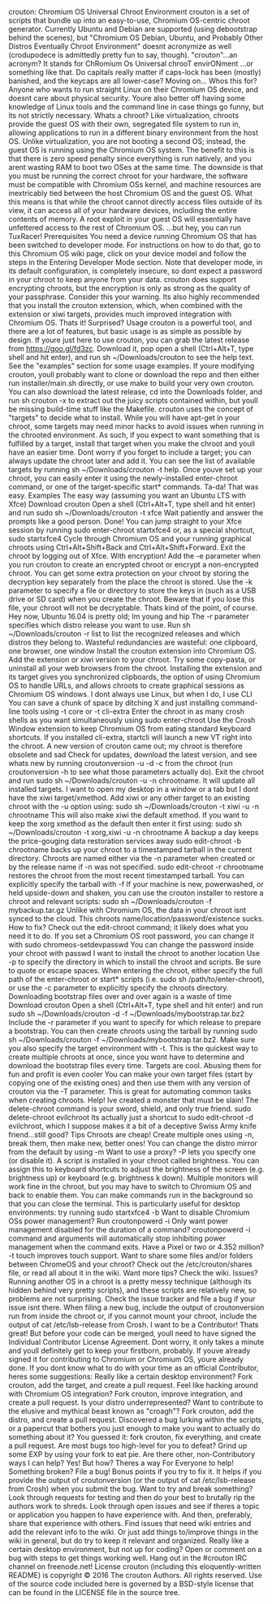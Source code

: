 crouton: Chromium OS Universal Chroot Environment crouton is a set of scripts that bundle up into an easy-to-use, Chromium OS-centric chroot generator. Currently Ubuntu and Debian are supported (using debootstrap behind the scenes), but "Chromium OS Debian, Ubuntu, and Probably Other Distros Eventually Chroot Environment" doesnt acronymize as well (crodupodece is admittedly pretty fun to say, though). "crouton"...an acronym? It stands for ChRomium Os Universal chrooT envirONment ...or something like that. Do capitals really matter if caps-lock has been (mostly) banished, and the keycaps are all lower-case? Moving on... Whos this for? Anyone who wants to run straight Linux on their Chromium OS device, and doesnt care about physical security. Youre also better off having some knowledge of Linux tools and the command line in case things go funny, but its not strictly necessary. Whats a chroot? Like virtualization, chroots provide the guest OS with their own, segregated file system to run in, allowing applications to run in a different binary environment from the host OS. Unlike virtualization, you are not booting a second OS; instead, the guest OS is running using the Chromium OS system. The benefit to this is that there is zero speed penalty since everything is run natively, and you arent wasting RAM to boot two OSes at the same time. The downside is that you must be running the correct chroot for your hardware, the software must be compatible with Chromium OSs kernel, and machine resources are inextricably tied between the host Chromium OS and the guest OS. What this means is that while the chroot cannot directly access files outside of its view, it can access all of your hardware devices, including the entire contents of memory. A root exploit in your guest OS will essentially have unfettered access to the rest of Chromium OS. ...but hey, you can run TuxRacer! Prerequisites You need a device running Chromium OS that has been switched to developer mode. For instructions on how to do that, go to this Chromium OS wiki page, click on your device model and follow the steps in the Entering Developer Mode section. Note that developer mode, in its default configuration, is completely insecure, so dont expect a password in your chroot to keep anyone from your data. crouton does support encrypting chroots, but the encryption is only as strong as the quality of your passphrase. Consider this your warning. Its also highly recommended that you install the crouton extension, which, when combined with the extension or xiwi targets, provides much improved integration with Chromium OS. Thats it! Surprised? Usage crouton is a powerful tool, and there are a lot of features, but basic usage is as simple as possible by design. If youre just here to use crouton, you can grab the latest release from https://goo.gl/fd3zc. Download it, pop open a shell (Ctrl+Alt+T, type shell and hit enter), and run sh ~/Downloads/crouton to see the help text. See the "examples" section for some usage examples. If youre modifying crouton, youll probably want to clone or download the repo and then either run installer/main.sh directly, or use make to build your very own crouton. You can also download the latest release, cd into the Downloads folder, and run sh crouton -x to extract out the juicy scripts contained within, but youll be missing build-time stuff like the Makefile. crouton uses the concept of "targets" to decide what to install. While you will have apt-get in your chroot, some targets may need minor hacks to avoid issues when running in the chrooted environment. As such, if you expect to want something that is fulfilled by a target, install that target when you make the chroot and youll have an easier time. Dont worry if you forget to include a target; you can always update the chroot later and add it. You can see the list of available targets by running sh ~/Downloads/crouton -t help. Once youve set up your chroot, you can easily enter it using the newly-installed enter-chroot command, or one of the target-specific start* commands. Ta-da! That was easy. Examples The easy way (assuming you want an Ubuntu LTS with Xfce) Download crouton Open a shell (Ctrl+Alt+T, type shell and hit enter) and run sudo sh ~/Downloads/crouton -t xfce Wait patiently and answer the prompts like a good person. Done! You can jump straight to your Xfce session by running sudo enter-chroot startxfce4 or, as a special shortcut, sudo startxfce4 Cycle through Chromium OS and your running graphical chroots using Ctrl+Alt+Shift+Back and Ctrl+Alt+Shift+Forward. Exit the chroot by logging out of Xfce. With encryption! Add the -e parameter when you run crouton to create an encrypted chroot or encrypt a non-encrypted chroot. You can get some extra protection on your chroot by storing the decryption key separately from the place the chroot is stored. Use the -k parameter to specify a file or directory to store the keys in (such as a USB drive or SD card) when you create the chroot. Beware that if you lose this file, your chroot will not be decryptable. Thats kind of the point, of course. Hey now, Ubuntu 16.04 is pretty old; Im young and hip The -r parameter specifies which distro release you want to use. Run sh ~/Downloads/crouton -r list to list the recognized releases and which distros they belong to. Wasteful redundancies are wasteful: one clipboard, one browser, one window Install the crouton extension into Chromium OS. Add the extension or xiwi version to your chroot. Try some copy-pasta, or uninstall all your web browsers from the chroot. Installing the extension and its target gives you synchronized clipboards, the option of using Chromium OS to handle URLs, and allows chroots to create graphical sessions as Chromium OS windows. I dont always use Linux, but when I do, I use CLI You can save a chunk of space by ditching X and just installing command-line tools using -t core or -t cli-extra Enter the chroot in as many crosh shells as you want simultaneously using sudo enter-chroot Use the Crosh Window extension to keep Chromium OS from eating standard keyboard shortcuts. If you installed cli-extra, startcli will launch a new VT right into the chroot. A new version of crouton came out; my chroot is therefore obsolete and sad Check for updates, download the latest version, and see whats new by running croutonversion -u -d -c from the chroot (run croutonversion -h to see what those parameters actually do). Exit the chroot and run sudo sh ~/Downloads/crouton -u -n chrootname. It will update all installed targets. I want to open my desktop in a window or a tab but I dont have the xiwi target/xmethod. Add xiwi or any other target to an existing chroot with the -u option using: sudo sh ~/Downloads/crouton -t xiwi -u -n chrootname This will also make xiwi the default xmethod. If you want to keep the xorg xmethod as the default then enter it first using: sudo sh ~/Downloads/crouton -t xorg,xiwi -u -n chrootname A backup a day keeps the price-gouging data restoration services away sudo edit-chroot -b chrootname backs up your chroot to a timestamped tarball in the current directory. Chroots are named either via the -n parameter when created or by the release name if -n was not specified. sudo edit-chroot -r chrootname restores the chroot from the most recent timestamped tarball. You can explicitly specify the tarball with -f If your machine is new, powerwashed, or held upside-down and shaken, you can use the crouton installer to restore a chroot and relevant scripts: sudo sh ~/Downloads/crouton -f mybackup.tar.gz Unlike with Chromium OS, the data in your chroot isnt synced to the cloud. This chroots name/location/password/existence sucks. How to fix? Check out the edit-chroot command; it likely does what you need it to do. If you set a Chromium OS root password, you can change it with sudo chromeos-setdevpasswd You can change the password inside your chroot with passwd I want to install the chroot to another location Use -p to specify the directory in which to install the chroot and scripts. Be sure to quote or escape spaces. When entering the chroot, either specify the full path of the enter-chroot or start* scripts (i.e. sudo sh /path/to/enter-chroot), or use the -c parameter to explicitly specify the chroots directory. Downloading bootstrap files over and over again is a waste of time Download crouton Open a shell (Ctrl+Alt+T, type shell and hit enter) and run sudo sh ~/Downloads/crouton -d -f ~/Downloads/mybootstrap.tar.bz2 Include the -r parameter if you want to specify for which release to prepare a bootstrap. You can then create chroots using the tarball by running sudo sh ~/Downloads/crouton -f ~/Downloads/mybootstrap.tar.bz2. Make sure you also specify the target environment with -t. This is the quickest way to create multiple chroots at once, since you wont have to determine and download the bootstrap files every time. Targets are cool. Abusing them for fun and profit is even cooler You can make your own target files (start by copying one of the existing ones) and then use them with any version of crouton via the -T parameter. This is great for automating common tasks when creating chroots. Help! Ive created a monster that must be slain! The delete-chroot command is your sword, shield, and only true friend. sudo delete-chroot evilchroot Its actually just a shortcut to sudo edit-chroot -d evilchroot, which I suppose makes it a bit of a deceptive Swiss Army knife friend...still good? Tips Chroots are cheap! Create multiple ones using -n, break them, then make new, better ones! You can change the distro mirror from the default by using -m Want to use a proxy? -P lets you specify one (or disable it). A script is installed in your chroot called brightness. You can assign this to keyboard shortcuts to adjust the brightness of the screen (e.g. brightness up) or keyboard (e.g. brightness k down). Multiple monitors will work fine in the chroot, but you may have to switch to Chromium OS and back to enable them. You can make commands run in the background so that you can close the terminal. This is particularly useful for desktop environments: try running sudo startxfce4 -b Want to disable Chromium OSs power management? Run croutonpowerd -i Only want power management disabled for the duration of a command? croutonpowerd -i command and arguments will automatically stop inhibiting power management when the command exits. Have a Pixel or two or 4.352 million? -t touch improves touch support. Want to share some files and/or folders between ChromeOS and your chroot? Check out the /etc/crouton/shares file, or read all about it in the wiki. Want more tips? Check the wiki. Issues? Running another OS in a chroot is a pretty messy technique (although its hidden behind very pretty scripts), and these scripts are relatively new, so problems are not surprising. Check the issue tracker and file a bug if your issue isnt there. When filing a new bug, include the output of croutonversion run from inside the chroot or, if you cannot mount your chroot, include the output of cat /etc/lsb-release from Crosh. I want to be a Contributor! Thats great! But before your code can be merged, youll need to have signed the Individual Contributor License Agreement. Dont worry, it only takes a minute and youll definitely get to keep your firstborn, probably. If youve already signed it for contributing to Chromium or Chromium OS, youre already done. If you dont know what to do with your time as an official Contributor, heres some suggestions: Really like a certain desktop environment? Fork crouton, add the target, and create a pull request. Feel like hacking around with Chromium OS integration? Fork crouton, improve integration, and create a pull request. Is your distro underrepresented? Want to contribute to the elusive and mythical beast known as "croagh"? Fork crouton, add the distro, and create a pull request. Discovered a bug lurking within the scripts, or a papercut that bothers you just enough to make you want to actually do something about it? You guessed it: fork crouton, fix everything, and create a pull request. Are most bugs too high-level for you to defeat? Grind up some EXP by using your fork to eat pie. Are there other, non-Contributory ways I can help? Yes! But how? Theres a way For Everyone to help! Something broken? File a bug! Bonus points if you try to fix it. It helps if you provide the output of croutonversion (or the output of cat /etc/lsb-release from Crosh) when you submit the bug. Want to try and break something? Look through requests for testing and then do your best to brutally rip the authors work to shreds. Look through open issues and see if theres a topic or application you happen to have experience with. And then, preferably, share that experience with others. Find issues that need wiki entries and add the relevant info to the wiki. Or just add things to/improve things in the wiki in general, but do try to keep it relevant and organized. Really like a certain desktop environment, but not up for coding? Open or comment on a bug with steps to get things working well. Hang out in the #crouton IRC channel on freenode.net! License crouton (including this eloquently-written README) is copyright © 2016 The crouton Authors. All rights reserved. Use of the source code included here is governed by a BSD-style license that can be found in the LICENSE file in the source tree.